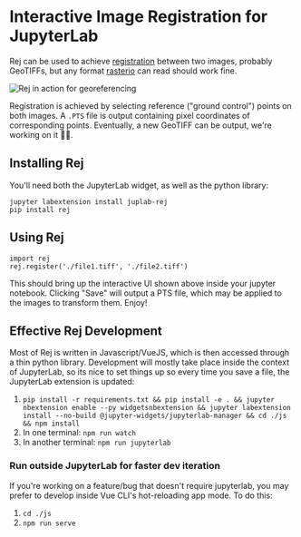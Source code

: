# Interactive Image Registration for JupyterLab

Rej can be used to achieve [registration](https://en.wikipedia.org/wiki/Image_registration)
between two images, probably GeoTIFFs, but any format [rasterio](https://rasterio.readthedocs.io/)
can read should work fine.

![Rej in action for georeferencing](https://user-images.githubusercontent.com/223277/78885250-f6a34680-79f7-11ea-881c-0750549ff3c5.png)

Registration is achieved by selecting reference ("ground control") points on both
images. A `.PTS` file is output containing pixel coordinates of corresponding points.
Eventually, a new GeoTIFF can be output, we're working on it 🤙🏽.

## Installing Rej

You'll need both the JupyterLab widget, as well as the python library:

```
jupyter labextension install juplab-rej
pip install rej
```

## Using Rej

```
import rej
rej.register('./file1.tiff', './file2.tiff')
```

This should bring up the interactive UI shown above inside your jupyter notebook. Clicking "Save" will output a PTS file, which may be applied to the images to transform them. Enjoy!

## Effective Rej Development

Most of Rej is written in Javascript/VueJS, which is then accessed through a thin python library.
Development will mostly take place inside the context of JupyterLab, so its nice to set things
up so every time you save a file, the JupyterLab extension is updated:

1. `pip install -r requirements.txt && pip install -e . && jupyter nbextension enable --py widgetsnbextension && jupyter labextension install --no-build @jupyter-widgets/jupyterlab-manager && cd ./js && npm install`
2. In one terminal: `npm run watch`
3. In another terminal: `npm run jupyterlab`

### Run outside JupyterLab for faster dev iteration

If you're working on a feature/bug that doesn't require jupyterlab, you
may prefer to develop inside Vue CLI's hot-reloading app mode. To do this:

1. `cd ./js`
2. `npm run serve`